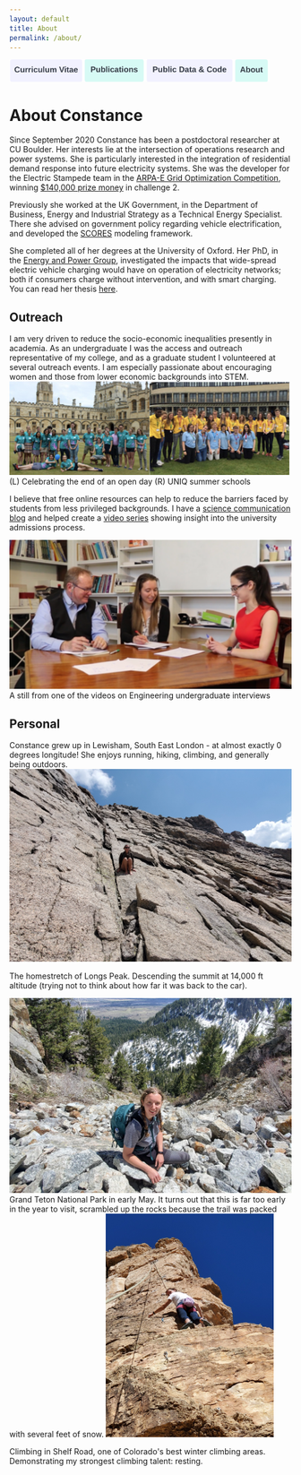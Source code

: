 ```yaml
---
layout: default
title: About
permalink: /about/
---
```

<a href="https://constancecrozier.github.io/cv/"><img src="/images/cv_button.png" alt="drawing" height="40"/></a><a href="https://constancecrozier.github.io/pubs/"><img src="/images/pub_button.png" alt="drawing" height="40"/></a><a href="https://constancecrozier.github.io/code/"><img src="/images/code_button.png" alt="drawing" height="40"/></a><a href="https://constancecrozier.github.io/about/"><img src="/images/about_button.png" alt="drawing" height="40"/></a>
# About Constance
Since September 2020 Constance has been a postdoctoral researcher at CU Boulder. Her interests lie at the intersection of operations research and power systems. She is particularly interested in the integration of residential demand response into future electricity systems. She was the developer for the Electric Stampede team in the [ARPA-E Grid Optimization Competition](https://gocompetition.energy.gov), winning [$140,000 prize money](https://gocompetition.energy.gov/challenges/challenge-2/Leaderboards/Final) in challenge 2.

Previously she worked at the UK Government, in the Department of Business, Energy and Industrial Strategy as a Technical Energy Specialist. There she advised on government policy regarding vehicle electrification, and developed the [SCORES](https://github.com/constancecrozier/SCORES) modeling framework.

She completed all of her degrees at the University of Oxford. Her PhD, in the [Energy and Power Group](https://epg.eng.ox.ac.uk), investigated the impacts that wide-spread electric vehicle charging would have on operation of electricity networks; both if consumers charge without intervention, and with smart charging. You can read her thesis [here](https://ora.ox.ac.uk/objects/uuid:1cb55756-6cc6-45ea-aa6d-82a952ecaf7c/download_file?safe_filename=thesis_revised.pdf&type_of_work=Thesis).

<h2>Outreach</h2>
I am very driven to reduce the socio-economic inequalities presently in academia. As an undergraduate I was the access and outreach representative of my college, and as a graduate student I volunteered at several outreach events. I am especially passionate about encouraging women and those from lower economic backgrounds into STEM.
<img src="/images/openday.png" alt="drawing" width="250"/><img src="/images/uniq.png" alt="drawing" width="250"/>
(L) Celebrating the end of an open day (R) UNIQ summer schools

I believe that free online resources can help to reduce the barriers faced by students from less privileged backgrounds. I have a [science communication blog](https://constancecrozier.com/) and helped create a [video series](https://www.youtube.com/watch?v=DiJ1mvD0YRE) showing insight into the university admissions process.

<img src="/images/video.png" alt="drawing" width="600"/>
A still from one of the videos on Engineering undergraduate interviews

<h2>Personal</h2>
Constance grew up in Lewisham, South East London - at almost exactly 0 degrees longitude! She enjoys running, hiking, climbing, and generally being outdoors. 

<img src="/images/longs2021.jpg" alt="drawing" width="600"/>

The homestretch of Longs Peak. Descending the summit at 14,000 ft altitude (trying not to think about how far it was back to the car).

<img src="/images/teton2021.jpg" alt="drawing" width="600"/>
Grand Teton National Park in early May. It turns out that this is far too early in the year to visit, scrambled up the rocks because the trail was packed with several feet of snow. 

<img src="/images/shelf2022.jpg" alt="drawing" width="300"/>

Climbing in Shelf Road, one of Colorado's best winter climbing areas. Demonstrating my strongest climbing talent: resting.
